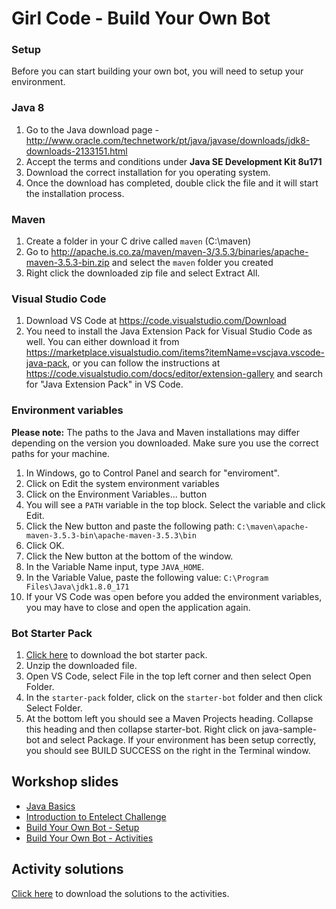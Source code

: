 # Girl Code - Build Your Own Bot

### Setup
Before you can start building your own bot, you will need to setup your environment.

### Java 8

1. Go to the Java download page - http://www.oracle.com/technetwork/pt/java/javase/downloads/jdk8-downloads-2133151.html
2. Accept the terms and conditions under **Java SE Development Kit 8u171**
3. Download the correct installation for you operating system.
4. Once the download has completed, double click the file and it will start the installation process.

### Maven
1. Create a folder in your C drive called `maven` (C:\maven)
2. Go to http://apache.is.co.za/maven/maven-3/3.5.3/binaries/apache-maven-3.5.3-bin.zip and select the `maven` folder you created
3. Right click the downloaded zip file and select Extract All.

### Visual Studio Code

1. Download VS Code at https://code.visualstudio.com/Download
2. You need to install the Java Extension Pack for Visual Studio Code as well. You can either download it from https://marketplace.visualstudio.com/items?itemName=vscjava.vscode-java-pack, or you can follow the instructions at https://code.visualstudio.com/docs/editor/extension-gallery and search for "Java Extension Pack" in VS Code.

### Environment variables

**Please note:** The paths to the Java and Maven installations may differ depending on the version you downloaded. Make sure you use the correct paths for your machine.

1. In Windows, go to Control Panel and search for "enviroment".
2. Click on Edit the system environment variables
3. Click on the Environment Variables... button
4. You will see a `PATH` variable in the top block. Select the variable and click Edit.
5. Click the New button and paste the following path: `C:\maven\apache-maven-3.5.3-bin\apache-maven-3.5.3\bin`
6. Click OK.
7. Click the New button at the bottom of the window.
8. In the Variable Name input, type `JAVA_HOME`.
9. In the Variable Value, paste the following value: `C:\Program Files\Java\jdk1.8.0_171`
10. If your VS Code was open before you added the environment variables, you may have to close and open the application again.

### Bot Starter Pack
1. [Click here](https://github.com/madenem/girl-code/raw/master/starter-pack/starter-pack.zip) to download the bot starter pack.
2. Unzip the downloaded file.
3. Open VS Code, select File in the top left corner and then select Open Folder.
4. In the `starter-pack` folder, click on the `starter-bot` folder and then click Select Folder.
5. At the bottom left you should see a Maven Projects heading. Collapse this heading and then collapse starter-bot. Right click on java-sample-bot and select Package. If your environment has been setup correctly, you should see BUILD SUCCESS on the right in the Terminal window.

## Workshop slides
* [Java Basics](https://github.com/madenem/girl-code/raw/master/slides/Java%20Basics.pdf)
* [Introduction to Entelect Challenge](https://github.com/madenem/girl-code/raw/master/slides/Entelect%20Challenge%202018%20-%20Girl%20Code%20-%20Intro%20%2B%20Rules.pdf)
* [Build Your Own Bot - Setup](https://github.com/madenem/girl-code/raw/master/slides/Entelect%20Challenge%202018%20-%20Girl%20Code%20-%20Setup.pdf)
* [Build Your Own Bot - Activities](https://github.com/madenem/girl-code/raw/master/slides/Entelect%20Challenge%202018%20-%20Girl%20Code%20-%20Activities.pdf)

## Activity solutions
[Click here](https://github.com/madenem/girl-code/raw/master/starter-pack/starter-pack-solution.zip) to download the solutions to the activities.

